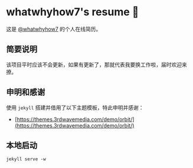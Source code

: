 # whatwhyhow7's resume 🧾

这是 [@whatwhyhow7](https://whatwhyhow7.github.io/resume) 的个人在线简历。

## 简要说明

该项目平时应该不会更新，如果有更新了，那就代表我要换工作啦，届时欢迎来撩。

## 申明和感谢

使用 `jekyll` 搭建并借用了以下主题模板，特此申明并感谢：

- [https://themes.3rdwavemedia.com/demo/orbit/](https://themes.3rdwavemedia.com/demo/orbit/)

## 本地启动

```shell
jekyll serve -w
```
